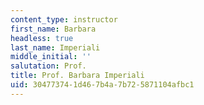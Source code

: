 ```yaml
---
content_type: instructor
first_name: Barbara
headless: true
last_name: Imperiali
middle_initial: ''
salutation: Prof.
title: Prof. Barbara Imperiali
uid: 30477374-1d46-7b4a-7b72-5871104afbc1
---
```

